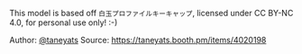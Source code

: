 This model is based off `白玉プロファイルキーキャップ`,
licensed under CC BY-NC 4.0, for personal use only! :-)

Author: [@taneyats](https://twitter.com/taneyats)
Source: https://taneyats.booth.pm/items/4020198